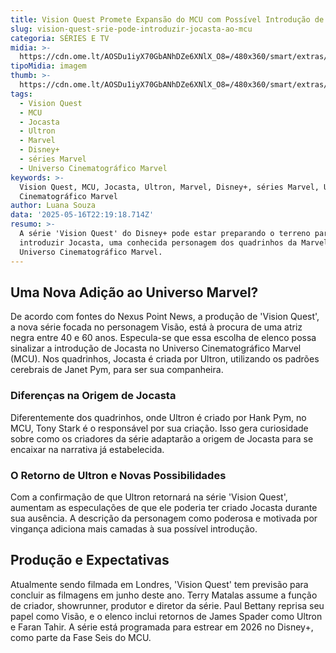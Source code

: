 ```yaml
---
title: Vision Quest Promete Expansão do MCU com Possível Introdução de Jocasta
slug: vision-quest-srie-pode-introduzir-jocasta-ao-mcu
categoria: SÉRIES E TV
midia: >-
  https://cdn.ome.lt/AOSDu1iyX70GbANhDZe6XNlX_O8=/480x360/smart/extras/conteudos/Design_sem_nome_10.png
tipoMidia: imagem
thumb: >-
  https://cdn.ome.lt/AOSDu1iyX70GbANhDZe6XNlX_O8=/480x360/smart/extras/conteudos/Design_sem_nome_10.png
tags:
  - Vision Quest
  - MCU
  - Jocasta
  - Ultron
  - Marvel
  - Disney+
  - séries Marvel
  - Universo Cinematográfico Marvel
keywords: >-
  Vision Quest, MCU, Jocasta, Ultron, Marvel, Disney+, séries Marvel, Universo
  Cinematográfico Marvel
author: Luana Souza
data: '2025-05-16T22:19:18.714Z'
resumo: >-
  A série 'Vision Quest' do Disney+ pode estar preparando o terreno para
  introduzir Jocasta, uma conhecida personagem dos quadrinhos da Marvel, ao
  Universo Cinematográfico Marvel.
---
```


## Uma Nova Adição ao Universo Marvel?

De acordo com fontes do Nexus Point News, a produção de 'Vision Quest', a nova série focada no personagem Visão, está à procura de uma atriz negra entre 40 e 60 anos. Especula-se que essa escolha de elenco possa sinalizar a introdução de Jocasta no Universo Cinematográfico Marvel (MCU). Nos quadrinhos, Jocasta é criada por Ultron, utilizando os padrões cerebrais de Janet Pym, para ser sua companheira.

### Diferenças na Origem de Jocasta

Diferentemente dos quadrinhos, onde Ultron é criado por Hank Pym, no MCU, Tony Stark é o responsável por sua criação. Isso gera curiosidade sobre como os criadores da série adaptarão a origem de Jocasta para se encaixar na narrativa já estabelecida.

### O Retorno de Ultron e Novas Possibilidades

Com a confirmação de que Ultron retornará na série 'Vision Quest', aumentam as especulações de que ele poderia ter criado Jocasta durante sua ausência. A descrição da personagem como poderosa e motivada por vingança adiciona mais camadas à sua possível introdução.

## Produção e Expectativas

Atualmente sendo filmada em Londres, 'Vision Quest' tem previsão para concluir as filmagens em junho deste ano. Terry Matalas assume a função de criador, showrunner, produtor e diretor da série. Paul Bettany reprisa seu papel como Visão, e o elenco inclui retornos de James Spader como Ultron e Faran Tahir. A série está programada para estrear em 2026 no Disney+, como parte da Fase Seis do MCU.
